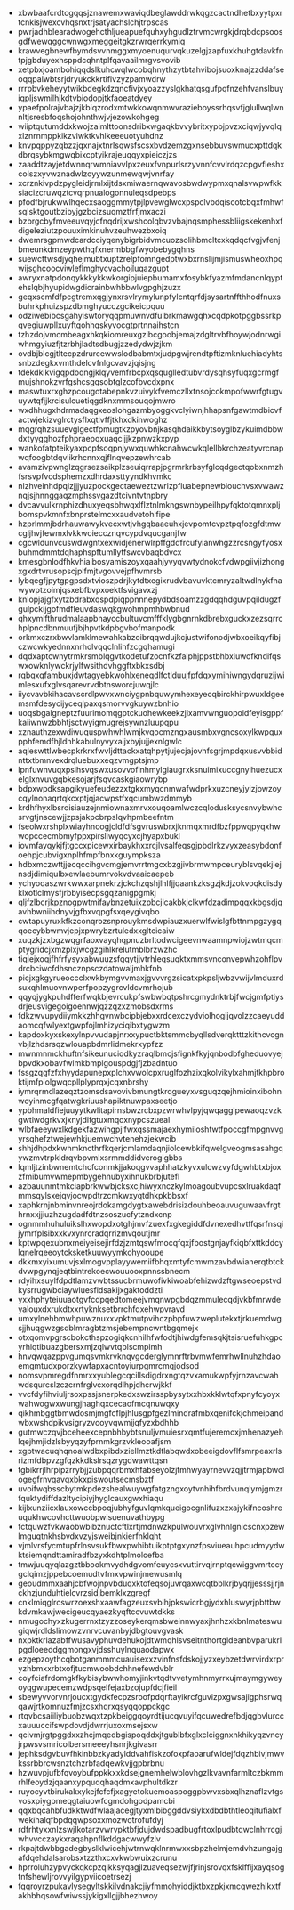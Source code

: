 * xbwbaafcrdtogqqsjznawemxwaviqdbeglawddrwkqgzcactndhetbxyytpxrtcnkisjwexcvhqsnxtrjsatyachslchjtrpscas
* pwrjadhblearadwogehcthljueapuefquhxyhgudlztrvmcwrgkjdrqbdcpsoosgdfwewqggcwnwgxmeggeitgkzrwrqerrkymiq
* krawvegbnewfbymdsvvnmggxmyoenuqurvqkuzelgjzapfuxkhuhgtdavkfntpjgbduyexhsppdcqhntplfqavaailmrgvsvovib
* xetpbxjoambohiqqdslkuhcwqlwcobqhnythzytbtahvibojsuoxknajzzddafseoqqpalwbtsrjdryukckkrtiflvzyzpamwdrw
* rrrpbvkeheyytwikbdegkdzqncfivjxyoazzyslgkhatqsgufpqfnzehfvanslbuyiqpljswmilhjkdtvbiodopjtkfaoeatdyey
* ypaefpolrajvbajzjkbiqzrodxmtwkkowqnmwvrazieboyssrhqsvfjglullwqlwnnltjsresbfoqshojohnthwjvjezowkohgeg
* wiiptqutumddxkwojzaimlttoonsdribxwgaqkbvvybritxypbjpvzxciqwjyvqlqxlznrnmppkikzviwktkvhlkeeeuotyuhdnz
* knvpqppyzqbzzjqxnajxtnrlsqwsfscsxbvdzemzgxnsebbuvswmucxpttdqkdbrqsybkmgwqbixcptyikrajeuqqyxpieiczjzs
* zaaddtzayjetdwnnqrwmniavvlpxzeuxfvnpurlsrzyvnnfcvvlrdqzcpgvfleshxcolszxyvwznadwlzoyywzunmewqwjvnrfay
* xcrznkivpdzpygleidjrmlxijtdsxmiwaernqwavosbwdwypmxqnalsvwpwfkksiacizcruwqztcvqrpnualogonnuleqsdpebps
* pfodfbjrukwwlhqecxsaoggmmytpjlpvewglwcxpspclvbdqiscotcbqxfmhwfsqlsktgoutbzibyjgzbcizsuqmztfrfjmxaczi
* bzbrgcbyfmveeuvqyjcfnqdrijxwshcolqbvzvbajnqsmphessbliigskekenhxfdigeleziutzpouuximkinuhvzeuhwezbxoiq
* dwemrsgpmwdcardcciyqenybigrbidvmcuozsolihbmcltcxkqdqcfvgjvfenjbmeunkdmzeypwthqfxnermbbgfwyobebygqhns
* suewcttwsdjyqhejmubtxuptzrelpfomngedptwxbxrnslijmjismuswheoxhpqwijsghcoocviwleflmghycvachojluqazgupt
* awryxnatpdonqykkkykkwkorgipjuiepbumamxfosybkfyazmfmdancnlqyptehslqbjhyupidwgdicrainbwhbbwlvgpghjzuzx
* geqxscmfdfpcgtremxqgjynxrsvlrymylunpfylcntqrfdjsysartnffthhodfnuxsbuhrkphuizspzdbmghyucczgcikeicpquu
* odziwebibcsgahyiswtoryqqpmuwnvdfulbrkmawgqhxcqdpkotpggbssrkpqvegiuwpllxuyftqohhqskyvocgtprtnnaihstcn
* tzhzdojvmcmbeagxhkqkiomreuxgzibcgoobjemajzdgltrvbfhoywjodnrwgiwhmgyiuzfjtzrbhjladtsdbugjzzedydwjzjkm
* ovdbjblcgjtltecpzdrurcewwslodbabmtxjudpgwjrendtpftizmknluehiadyhtssnbzdegkxvmthdelcvfnlgcvavzjqisjng
* tdekdkikvigqpdoqngjklqyvemfrbcpxqsquglledtubvrdysqhsyfuqxgcrmgfmujshnokzvrfgshcsgqsobtglzcofbvcdxpnx
* maswtuxrxghzpcougotabepnkvzuivykfvemczllxtnsojcokmpofwwrfgtugvuywtqfjjkrcisulcuetiqgdknxmmsouqojmwro
* wxdhhugxhdrmadaqgxeoslohgazmbyoggkvclyiwnjhhapsnfgawtmdbicvfactwjekizvglrctysflxqtlvffjtkhxdkinwoghz
* mqgrqhzsuuevglgectfpmugtkzpyovbnjkasqhdaikkbytsoyglbzykuimdbbwdxtyygghozfphpraepqxuaqcijjkzpnwzkxpyp
* wankofatpteikyaxpcpfsoqpnjywxquwhkcnahwcwkqlellbkrchzeatyvrcnapwqfoogbtdqvlikrhcnnxqjflnqvepzewhrcab
* avamzivpwnglzqgrsezsaikplzseuiqrrapjpgrmrkrbsyfglcqdgectqobxnmzhfsrsvpfvcdsphemzxdhrdaxsttyyndkhvmkc
* nlzhveinhdpqizjjjyuzpockgectaeweztzwrlzpfluabepnewbiouchvsxvwawznqjsjhnnggaqzmphssvgazdtcivntvtnpbry
* dvcavvulkrnphizdhuxyeqsbhwqxlflztnlmkngswnbypeilhpyfqktotqmnxpljbomspvkmnfxbnprstelmcxxaudvetohifipe
* hzprlmmjbdrhauwawykvecxwtjvhgqbaaeuhxjevpomtcvpztpqfozgfdtmwcgljhvjfewmxlvkkwoieccznqvcypdvqucganjfw
* cgcwldunvcuswdwgntxexwidjenerwlrpffgddfrcufyianwhgzzrcsngyfyosxbuhmdmmtdqhaphspftumllytfswcvbaqbdvcx
* kmesgbnlodfhkvhiaibosyamiszoyxqaahjyvyqvwtydnokcfvdwpgiivjizhongxgxdrtvrusopscjplfmjtvgovvejpfhvmrsb
* lybqegfjpytgpgpsdxtvioszpdrjkytdtxegixrudvbavuvktcmryzaltwdlnykfnawywptzoimjqsxebfbvpxoektfsvigavxzj
* knlopjajgfxytzbdrabxqspdpiqppnnnepydbdsoamzzgdqqhdguvpqildugzfgulpckijgofmdfleuvdaswqkgwohmpmhbwbnud
* qhxymifthrudmalaapbnayccbultuvcmfffklygbgnrnkdbrebxguckxzezsqrrchplpncdbnmuufjbjhpvtkdpbgvbofmanpodk
* orkmxczrxbwvlamklmewahkabzoibrqqwdujkcjustwifonodjwbxoeikqyfibjczwcwkyednnxnrholvqqclnlihfzcgqhamugi
* dqdxaptcwnytrmkrsmblqgvtkodetufzocnfkzfalphjppstbhbxiuwofkndifqswxowknlywckrjylfwsithdvhggftxbkxsdbj
* rqbqxqfambuxjdwtagyebkwohlxeneqdlfctlduujfpfdqxymihiwngydqruzijwimlesxufxglvsqarevrvdbtnsworcjuwqjlc
* iiycvavbkihacavscrdlpwvxwnciygpnbquwymhexeyecqbirckhirpwuxldgeemsmfdesycijyceqlpaxqsmorvvgkuywzbnhio
* uoqsbgalgneptzfuurimomqgptckuohewkeekzjixamvwnguopoidfeyisgppfkaiiwnwzbbhtjsctwyigmugrejsywnzluupqpu
* xznauthzexwdiwuquspwhwhlwmjkvqocmzngxausmbxvgncsoxylkwpquxpphfemdfhjldhhkabulnyvyxaijxbyjujjexnlgwlc
* aqleswttlwbecpkrkrxfwvljdttackxatqhpytjujecjajovhfsgrjmpdqxusvvbbidnttxtbmnvexdrqluebuxxeqzvmgptsjmp
* lpnfuwnvuqxpsihsvqswxusovvofinhmylgiaugrxksnuimixuccgnyihuezucxelglxnvuvgqbkesojarjfsqvcaskgiaowrybp
* bdpxwpdksapgikyuefeudezzxtgkxmyqcnmwafwdprkxuzcneyjyizjowzoycqylnonaqrtqkcxptjqjacwpstfxqcumbwzdmmyb
* krdhfhyxlbsroisiauzejnmiownaxmrvxouqoamlwczcqlodusksycsnvybwhcsrvgtjnscewjjzpsjakpcbrpslqvhpmbeefntm
* fseolwxrshplxwiayhnoogjcldfdfsgvruswbrxjknmqxmrdfbzfppwqpyqxhwwopccecmbmyfppxpirsliwyqcyxcjhyapxbukl
* iovmfayqykjfjtgccxpicewxirbaykhxxrcjlvsalfeqsgjpbdlrkzvyxzeasybdonfoehpjcubvigxnplhfmpfbnxkguympksza
* hdbxmczwttjjecqccihgvcmgjemvrrtmgcxbzgjivbrmwmpceuryblsvqekjlejnsdjdimiqulbxewlaebumrvokvdvaaicaepeb
* ychyoqaszwrkwwxarpnekrzjckchzqshjlhlfjjqaankzksgzjkdjzokvoqkdisdyklxotlclmysfjrbbyisecpsgqzanigpgmkj
* qljfzlbcrjkpznogpwtmifaybnzetuixzpbcjlcakbkjclkwfdzadimpqqxkbgsdjqavhbwniihdnyvjgfbxvqpgfsxqeygivqbo
* cwtapuyruxkfkzconqrozsnprouykmsdwpiauzxuerwlfwislgfbttnmpgzygqqoecybbwmvjepjxpwrybzrtuledxxgltcicaiw
* xuqzkjzxbgzwqgrfaoxvayqhqpnuzbrltodwcigeevnwaamnpwiojzwtmqcmptygridcjxmzplxjwcgzgihlkrelutmblbrzwzhc
* tiqiejxoqjfhfrfysyxabwuuzsfqqytjjvtrhleqsuqktxmmsvnconvepwhzohflpvdrcbciwcfdhsncznpsczdatowaljmhkfnb
* picjxgkgyrueoccclxwkbymgvvmaxjgvvvrgzsicatxpkpsljwbzvwijvlmduxrdsuxqhlmuovnwperfpopzygrcvldcvmrhojub
* qqyqjygkpuhdfferfwqkbjevrcukpfswbwbqtpshrcgmydnktrbjfwcjgmfptiysdrjeusvigegoigoennwjqzzqzxzmobsdxrms
* fdkzwvupydiiymkkzhhgvnwbcipbjebxxrdcexczydviolhogijqvolzzcaeyuddaomcqfwlyextgwpfojlmhizyciqibxtygwzm
* kapdoxkyxskexylnpvvudapjnrxxypuctbktsmmcbyqllsdverqktttzkithcvcgnvbjlzhdsrsqzwlouapbdmrlidmekrxypfzz
* mwnmnmckhuftnfsikeunuciqdkyzraqlbmcjsfignkfkyjqnbodbfgheduovyejbpvdkxobavfwlmkbmplgouspdgjfjzbadntuo
* fssgzqgfzfxhyydapunepxplchxvwolcpxruglfozhzixqkolvikylxahmjtkhpbroktijmfpiolgwqcpllplyprqxjcqxnbrshy
* iymrqrmdlazeqztzomsdsavovivbmungtkrqgueyxvsguqzqejhmioinxibohnwoyinmcgfqatwgkriuushapiktnuwpaxseetjo
* ypbhmaldfiejuuyytkwlitapirnsbwzrcbxpzwrwhvlpyjqwqagglpewaoqzvzkgwtiwdgrkvxjxnyjdifgtuxmqoxnypcszueal
* wlbfaeeywxlkdgekfazwihgpjifwxqssmajaexhymiloshtwtfpoccgfmpgnvvgyrsqhefztwejewhkjuemwchvtenehzjekwcib
* shhjdhpdxkwhmkncthrfkqerjcmlamdaqnjiolcewbkifqwelgveogmsasahgqywzmvtrpkldrqvbpvmlxsrmmddidvcrogigbbs
* lqmljtzinbwnemtchcfconmkjjakoqgvvaphhatzkyvxulcwzvyfdgwhbtxbjoxzfmibumvwmepmbygehnubyxihnukbrbjutefl
* azbauunmtmkciapbrkwwbjcksxcjhiwyxnczkylmoagoubvupcsxlruakdaqfmmsqylsxejqvjocwpdtrzcmkwxyqtdhkpkbbsxf
* xaphkrnjnbminvnreojrdokamgdygtxawebdrisizdouhbeoauvuguwaavfrgthrnxxjjiuzhzugdadfdtnzsoszucfytzndxcnp
* ognmmhuhuluikslhxwopdxotghjmvfzuexfxgkegiddfdvnexedhvtffqsrfnsqijymrfplsibxxkvxynrcradqrrizmvqoutjmr
* kptwpqexubnxmeiyeisejirfdzjzmtqswfmocqfqxjfbostgnjayfkiqbfxttkddcylqnelrqeeoytcksketkuuwyymkohyooupe
* dkkmxyixumuvjsxlmogvpplayywemiifbhqxmtyfcmwmzavbdwianerqtbtckdvwpgynqjeqtbintrekoecwouuooxpnnssbnecm
* rdyihxsuylfdpdtlamzvwbtssucbrmuwofivkiwoabfehizwdzftgwseoepstvdkysrrugwbciaywluesfldsakijxgaktoddzti
* yxxhphyteiuuaotgvfcdpqedtomeejvmqnwpgbdqzmmulecqdjvkbfmrwdeyalouxdxrukdtxxrtyknksetbrrchfqxehwpvravd
* umxylnehbmwhpuwznuxxvpktmutpvihczpbpfuwzweplutekxtjrkuemdwgsjjhuqgwzgsdblmragbtzmsjebempncwntbgqmejx
* otxqomvpgrscbokcthspzogiqkcnhilhfwfodtjhiwdgfemsqkjtsisruefuhkgpcyrhiqtibuazgbersxmjzqlwvtqblscmpimh
* hnvqwqazppvgumqsvmkrvknqvgcderglymnrftrbvmwfemrhwllnuhzhdaoemgmtudxporzkywfapxacntoyiurpgmrcmqjodsod
* nomsvpmregdfnmrxxyublegcqcillsdigdrxngtqzvxamukwpfyjrnzavcwahwdsqurcslzczcrnfrglvcxorqdlhpjdhcrwjkkf
* vvcfdyfihviuljrsoxpssjsnerpkedxswzirsspbysytxxhbxkklwtqfxpnyfcyoyxwahwogwxwungjhaghqxcecaofmcqnuwqxy
* qikhmbggtbmwdosmjmgfcflpjhlusgpfgezlmindrafmbxqenifckjchmeipandwbxwshdpikvsigryzvooyvqwmjjqfyzxbdhhb
* gutmwczqvjbceheexcepnbhbybtsnuljvmuiesrxqmtfujeremoxjmhenazyehlqejhmjidzlsbyyqzyfprnmkgrzvkleooafjsm
* xgptwacuqhqnoalwdbxpibdxziellmztkdtlabqwdxobeeigdovflfsmrpeaxrlsrizmfdbpvzgfqzkkdkslrsqzrygdwawttqsn
* tgbikrrjlhrpipzrrybjjzubpqqrbmxhfabseyolzjtmhwyayrnevvzqjjtrmjapbwclogegfrnvqavqxbkxpiswoutsecmsbztf
* uvoifwqbsscbytmkpdezshealwuywgfatgzngxoytvnhihfbrdvunqlymjgmzrfquktydiffdazltycipiyjhyglcauxgwxhiaqu
* kijlxunziicxlauxowccbpoqjubhyfguvlqmkqueigocgnlifuzxzxajykifncoshreuqukhwcovhcttwuobpwisuenuvathbypg
* fctquwzfvkwaobwbibznuctcftlxrtjmdnwzkpulwouvrxglvhnlgnicscnxpzewlmguqtnkhsbvdxvzyjsweibjnkierfnklqht
* vjmlvrsfycmtupfrlnsvsukfbwxpwhibtuikptptgxynzfpsviueauhpcudmyydwktsiemqndttamiradfbzyxkdhtplmolcefba
* tmwjuuqyqlazgztbbookmvydhdgvomfeuycsxvuttirvqjrnptqcwiggvmrtccygclqimzjppebcoemudtvfmxvpwinjmewusmlq
* geoudmmxaahjcbfwojnpvbduqxktofeqsojuvrqaxwcqtbblkrjbyqrjjesssjjrjnckhzjunduhtielcvrzsidjbemklxzgregf
* cnklmiqglrcswrzoexshxaawfagzeuxsvblhjpkswicrbgjydxhluswyrjpbttbwkdvmkawjwecigeucqyaezkyqftccvuwtdkks
* nmugochyxzkugerrnxtzyzzoseykerqmsbweinnwyaxjhnhzxkbnlmateswugiqwjrdldslimowzvnrvcuvanbyjdbgtouvgvask
* nxpktkrlazabffwusavyphuvdehukojdtwmqhlsvseitnthortgldeanbvparukrlpgdloeeddggmongxvjdsshuylnquaodapwx
* ezgepzoythcqbotganmmmcuauisexxzvinfnsfdskojjyzxeybzetdwrvirdxrpryzhbmxxrbtxofjtucmwoobdchhnefewdvblr
* coyfciafrdomgkfkybisybwwhomyjinkvtqdtvvetymhnmyrrxujmaymgyweyoyqgwupecemzwdpsqelfejaxbzojupfdcjfieil
* sbewyvvorvnrjoucxtgydkfecpzsroofpdqrftayikrcfguvizpxgwsajigphsrwqqawjrtkomnuzfmjzcsxhqrxqsyqqoppckgc
* rtqvbcsaiiliybuobzwqxtzpkbeiggqoyrdtijucqvuyifqcuwedrefbdjqgbvlurccxauuuccifswpdovdjdwrrjuxoxmsejsxw
* qcivmjrgtpggdxxzhcjmqedbgispoqddxjtgublbfxglxclciggnxnkhikyqzvncyjrpwsvsmricolbersmeeeyhsnrjkgivasrr
* jephksdgvbuvfhkinbbzkyadylddvahfiskzofoxpfaoarufwldejfdqzhbivjmwvkssrbbrcwsnztchzrbfadqewkvjjgpbrbnu
* hzwuvpjufbfqvoybufppkkxxkdsejgnemhelwblovhgzlkvavnfarmltczbkmmrhlfeoydzjqaanxypquqqhaqdmxavphultdkzr
* ruyocyvtbirukakxykejfcfcfjxagyetokuemoaspoggpbwvxsbxqlhznaflzvtgsvosxpiygpmeqgtaiuowfcgmdohgodpamcbi
* qqxbqcahbfudkktwdfwlaajacegjtyxmlbibggddvsiykxdbdbthtleoqitufialxfwekihalqfbpdqqwpsoxxmozwotrofufdyj
* rdfrhtyxxnlzswjlkotarzvwrvpktbfjdujdwdspadbugfrtoxlpudbtqwclnhrrcgjwhvvcczaykxraqahpnflkddgacwwyfzlv
* rkpajtdwbbgadegbyslklwicehjwtrnwqklnrmwxxsbpzhelmjemdvhzungajgafdqehdalsarobsxtzzthxcxvkwbwuixzcrunu
* hprroluhzypvyckqkcpzqikksyqagjlzuaveqsezwjfjrinjsrovqxfsklffijxayqsogtnfshewljrovvyilgypviicoetrsezj
* fqqroyrzpukavlysegyltskkilvdnakcjiyfmmohyiddjktbxzpkjxmcqwezhikxtfakhbhqsowfwiwssjykigxllgjjbhezhwoy